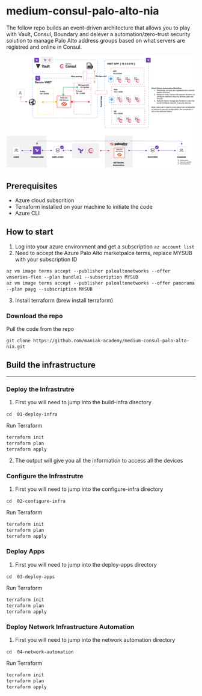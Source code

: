 # medium-consul-palo-alto-nia

The follow repo builds an event-driven architecture that allows you to play with Vault, Consul, Boundary and delever a automation/zero-trust security solution to manage Palo Alto address groups based on what servers are registred and online in Consul.


![title](./images/consulnia.png)


## Prerequisites 

* Azure cloud subscrition
* Terraform installed on your machine to initiate the code
* Azure CLI

## How to start 

1. Log into your azure environment and get a subscription ```az account list ``` 
2. Need to accept the Azure Palo Alto marketpalce terms, replace MYSUB with your subscription ID

```
az vm image terms accept --publisher paloaltonetworks --offer vmseries-flex --plan bundle1 --subscription MYSUB
az vm image terms accept --publisher paloaltonetworks --offer panorama --plan payg --subscription MYSUB
```


3. Install terraform  (brew install terraform)

### Download the repo
Pull the code from the repo 

``` 
git clone https://github.com/maniak-academy/medium-consul-palo-alto-nia.git
```

## Build the infrastructure
----------------------------------

### Deploy the Infrastrutre

1. First you will need to jump into the build-infra directory 

``` cd  01-deploy-infra ```

Run Terraform

```
terraform init
terraform plan
terraform apply 
```

2. The output will give you all the information to access all the devices

### Configure the Infrastrutre

1. First you will need to jump into the configure-infra directory 

``` cd  02-configure-infra ```

Run Terraform

```
terraform init
terraform plan
terraform apply 
```



### Deploy Apps

1. First you will need to jump into the deploy-apps directory 

``` cd  03-deploy-apps ```

Run Terraform

```
terraform init
terraform plan
terraform apply 
```


### Deploy Network Infrastructure Automation

1. First you will need to jump into the network automation directory 

``` cd  04-network-automation ```

Run Terraform

```
terraform init
terraform plan
terraform apply 
```